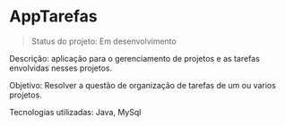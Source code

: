 # AppTarefas

> Status do projeto: Em desenvolvimento

Descrição: aplicação para o gerenciamento de projetos e as tarefas envolvidas nesses projetos.

Objetivo: Resolver a questão de organização de tarefas de um ou varios projetos.

Tecnologias utilizadas: Java, MySql
